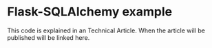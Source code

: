 # Flask-SQLAlchemy example
This code is explained in an Technical Article. When the article will be published will be linked here.
